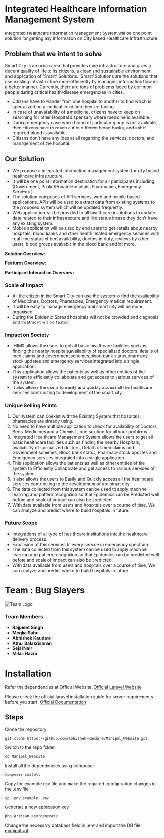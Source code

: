# **Integrated Healthcare Information Management System**

Integrated Healthcare Information Management System will be one point solution for getting any Information on City based Healthcare Infrastructure.

## Problem that we intent to solve

Smart City is an urban area that provides core infrastructure and gives a decent quality of life to its citizens, a clean and sustainable environment and application of 'Smart' Solutions. ‘Smart’ Solutions are the solutions that use existing infrastructure more efficiently by managing information flow in a better manner. 
Currently, there are tons of problems faced by common people during critical health/disease emergencies in cities.
* Citizens have to wander from one hospital to another to find which is specialized on a medical condition they are facing.
* In case of unavailability of a medicine, citizens have to keep on searching for other Hospital dispensary where medicine is available.
* During emergency case when blood of particular group is not available, then citizens have to reach out to different blood banks, and ask if required blood is available.
* Citizens don’t have any idea at all regarding the services, doctors, and management of the hospital. 

## Our Solution

* We propose a integrated information management system for city based healthcare infrastructure.
* It will be one point information destination for all participants including (Government, Public/Private Hospitals, Pharmacies, Emergency Services )
* The solution comprises of API services, web and mobile based applications. APIs will be used to extract data from existing systems to the proposed system which will be updated frequently. 
* Web application will be provided to all healthcare institutions to update data related to their infrastructure and live status incase they don’t have any existing system. 
* Mobile application will be used by end users to get details about nearby hospitals, blood banks and other health related emergency services with real time status of bed availability, doctors in duty, reviews by other users, blood groups available in the blood bank and lot more.

**Solution Overview:**

**Features Overview:**

**Participant Interaction Overview:**
### Scale of Impact

* All the citizen in the Smart City can use the system to find the availability of Medicines, Doctors, Pharmacies, Emergency medical requirement.
* It will be easy to manage emergency and smart city will be more organised.
* During the Epidemic Spread hospitals will not be crowded and diagnosis and treatment will be faster.

### Impact on Society

* IHIMS allows the users to get all basic healthcare facilities such as finding the nearby hospitals,availability of specialized doctors, details of mediclaims and government schemes,blood bank status,pharmacy stock updates and emergency services integrated into a single application.
* This application allows the patients as well as other entities of the system to efficiently collaborate and get access to various services of the system.
* It also allows the users to easily and quickly access all the healthcare services contributing to development of the smart city.

### Unique Selling Points

1. Our system can Coexist with the Existing System that hospitals, pharmacies are already using.
2. No need to have multiple application to check for availability of Doctors, Beds, Medicines and a Chemist , one solution for all your problems.
3. Integrated Healthcare Management System allows the users to get all basic healthcare facilities such as finding the nearby Hospitals, availability of specialized doctors, Details of mediclaims and Government schemes, Blood bank status, Pharmacy stock updates and Emergency services integrated into a single application.
4. This application allows the patients as well as other entities of the system to Efficiently Collaborate and get access to various services of the system.
5. It also allows the users to Easily and Quickly access all the healthcare services contributing to the development of the smart city.
6. The data collected from this system can be used to apply machine learning and pattern recognition so that Epidemics can be Predicted well before and scale of impact can also be predicted.
7. With data available from users and hospitals over a course of time, We can analyze and predict where to build hospitals in future.

### Future Scope

* Integrations of all type of healthcare institutions into the healthcare delivery process.
* Expansion of this services to every service in emergency spectrum.
* The data collected from this system can be used to apply machine learning and pattern recognition so that Epidemics can be predicted well before and scale of impact can also be predicted.
* With data available from users and hospitals over a course of time, We can analyze and predict where to build hospitals in future.

# Team : Bug Slayers

![Team Logo](https://github.com/Abhishek-Kaudare/Manipal_Website/tree/master/Website/images/Logo.jpg)

### Team Members

* **Rajpreet Singh**
* **Megha Sahu**
* **Abhishek Kaudare**
* **Athul Balakrishnan**
* **Sejal Nair**
* **Milan Hazra**


# Installation

Refer the dependencies at Official Website. [Official Laravel Website](https://laravel.com/)

Please check the official laravel installation guide for server requirements before you start. [Official Documentation](https://laravel.com/docs/5.6/installation#installation)

## Steps

Clone the repository

    git clone https://github.com/Abhishek-Kaudare/Manipal_Website.git

Switch to the repo folder

    cd Manipal_Website

Install all the dependencies using composer

    composer install

Copy the example env file and make the required configuration changes in the .env file

    cp .env.example .env

Generate a new application key

    php artisan key:generate
    
Change the necessary database field in .env and import the DB file [manipal.sql](https://github.com/Abhishek-Kaudare/Manipal_Website/tree/master/Website/manipal1.sql)

